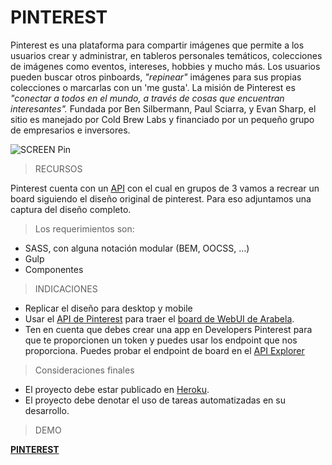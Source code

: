 # PINTEREST
Pinterest es una plataforma para compartir imágenes que permite a los usuarios crear y administrar, en tableros personales temáticos, colecciones de imágenes como eventos, intereses, hobbies y mucho más. Los usuarios pueden buscar otros pinboards, _"repinear"_ imágenes para sus propias colecciones o marcarlas con un 'me gusta'. La misión de Pinterest es _"conectar a todos en el mundo, a través de cosas que encuentran interesantes"._ Fundada por Ben Silbermann, Paul Sciarra, y Evan Sharp, el sitio es manejado por Cold Brew Labs y financiado por un pequeño grupo de empresarios e inversores.

![SCREEN Pin](public/assets/images/board-pinterest.png)

> RECURSOS

Pinterest cuenta con un [API](https://developers.pinterest.com/docs/api/overview/?) con el cual en grupos de 3 vamos a recrear un board siguiendo el diseño original de pinterest. Para eso adjuntamos una captura del diseño completo.

> Los requerimientos son:
* SASS, con alguna notación modular (BEM, OOCSS, …)
* Gulp
* Componentes

> INDICACIONES

* Replicar el diseño para desktop y mobile
* Usar el [API de Pinterest](https://developers.pinterest.com/docs/api/boards/) para traer el [board de WebUI de Arabela](https://www.pinterest.com/arabelyuska/web-ui/).
* Ten en cuenta que debes crear una app en Developers Pinterest para que te proporcionen un token y puedes usar los endpoint que nos proporciona. Puedes probar el endpoint de board en el [API Explorer](https://developers.pinterest.com/tools/api-explorer/)

> Consideraciones finales

* El proyecto debe estar publicado en [Heroku](https://www.heroku.com/).
* El proyecto debe denotar el uso de tareas automatizadas en su desarrollo.

>DEMO

**[PINTEREST]()**
